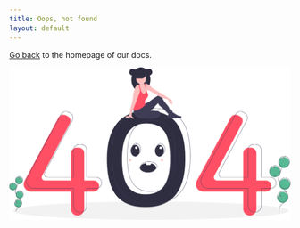 ```yaml
---
title: Oops, not found
layout: default
---
```


[Go back](/) to the homepage of our docs.

<img class="undraw-svg" src="/images/undraw_page_not_found.svg" alt="">
